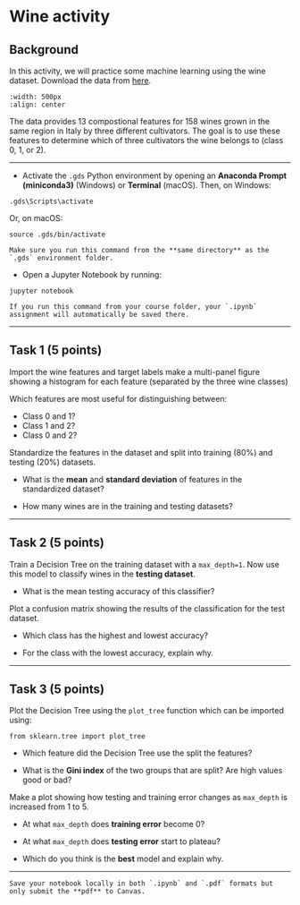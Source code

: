 # Wine activity

## Background

In this activity, we will practice some machine learning using the wine dataset. Download the data from [here](https://prodduke-my.sharepoint.com/:f:/g/personal/jr555_duke_edu/Eu8mGsF_wNBGpcAiRJou5pkBtFIvDh5lyecepsdYCeTlrQ?e=TCOkVn). 

```{image} images/wine.png
:width: 500px
:align: center
```

The data provides 13 compostional features for 158 wines grown in the same region in Italy by three different cultivators. The goal is to use these features to determine which of three cultivators the wine belongs to (class 0, 1, or 2).

*****************************

* Activate the `.gds` Python environment by opening an **Anaconda Prompt (miniconda3)** (Windows) or **Terminal** (macOS). Then, on Windows:

```
.gds\Scripts\activate
```

Or, on macOS:

```
source .gds/bin/activate
```

```{note}
Make sure you run this command from the **same directory** as the `.gds` environment folder.
```

* Open a Jupyter Notebook by running:

```
jupyter notebook
```

```{tip}
If you run this command from your course folder, your `.ipynb` assignment will automatically be saved there.
```

*******************

## Task 1 (5 points)

Import the wine features and target labels make a multi-panel figure showing a histogram for each feature (separated by the three wine classes)

Which features are most useful for distinguishing between:

* Class 0 and 1?
* Class 1 and 2?
* Class 0 and 2?

Standardize the features in the dataset and split into training (80%) and testing (20%) datasets. 

* What is the **mean** and **standard deviation** of features in the standardized dataset?

* How many wines are in the training and testing datasets? 

*******************

## Task 2 (5 points)

Train a Decision Tree on the training dataset with a `max_depth=1`. Now use this model to classify wines in the **testing dataset**. 

* What is the mean testing accuracy of this classifier?

Plot a confusion matrix showing the results of the classification for the test dataset.

* Which class has the highest and lowest accuracy?

* For the class with the lowest accuracy, explain why.

*******************

## Task 3 (5 points)

Plot the Decision Tree using the `plot_tree` function which can be imported using:

```
from sklearn.tree import plot_tree
```

* Which feature did the Decision Tree use the split the features?

* What is the **Gini index** of the two groups that are split? Are high values good or bad?

Make a plot showing how testing and training error changes as `max_depth` is increased from 1 to 5.

* At what `max_depth` does **training error** become 0?

* At what `max_depth` does **testing error** start to plateau?

* Which do you think is the **best** model and explain why.

*****************************

```{important}
Save your notebook locally in both `.ipynb` and `.pdf` formats but only submit the **pdf** to Canvas.
```






